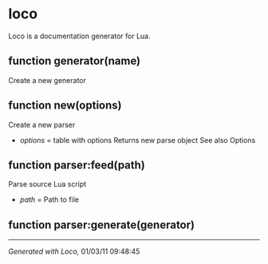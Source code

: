 loco
======
Loco is a documentation generator for Lua.

function generator(name)
------
Create a new generator

function new(options)
------
Create a new parser
 * _options_ = table with options
Returns new parse object
See also Options

function parser:feed(path)
------
Parse source Lua script
 * _path_ = Path to file

function parser:generate(generator)
------

* * *
_Generated with Loco,_ 01/03/11 09:48:45
